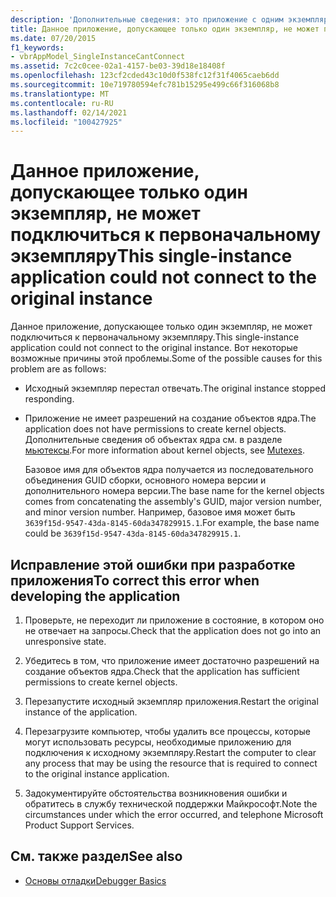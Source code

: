 ```yaml
---
description: 'Дополнительные сведения: это приложение с одним экземпляром не может подключиться к исходному экземпляру'
title: Данное приложение, допускающее только один экземпляр, не может подключиться к первоначальному экземпляру
ms.date: 07/20/2015
f1_keywords:
- vbrAppModel_SingleInstanceCantConnect
ms.assetid: 7c2c0cee-02a1-4157-be03-39d18e18408f
ms.openlocfilehash: 123cf2cded43c10d0f538fc12f31f4065caeb6dd
ms.sourcegitcommit: 10e719780594efc781b15295e499c66f316068b8
ms.translationtype: MT
ms.contentlocale: ru-RU
ms.lasthandoff: 02/14/2021
ms.locfileid: "100427925"
---
```

# <a name="this-single-instance-application-could-not-connect-to-the-original-instance"></a><span data-ttu-id="226e9-103">Данное приложение, допускающее только один экземпляр, не может подключиться к первоначальному экземпляру</span><span class="sxs-lookup"><span data-stu-id="226e9-103">This single-instance application could not connect to the original instance</span></span>

<span data-ttu-id="226e9-104">Данное приложение, допускающее только один экземпляр, не может подключиться к первоначальному экземпляру.</span><span class="sxs-lookup"><span data-stu-id="226e9-104">This single-instance application could not connect to the original instance.</span></span> <span data-ttu-id="226e9-105">Вот некоторые возможные причины этой проблемы.</span><span class="sxs-lookup"><span data-stu-id="226e9-105">Some of the possible causes for this problem are as follows:</span></span>  
  
- <span data-ttu-id="226e9-106">Исходный экземпляр перестал отвечать.</span><span class="sxs-lookup"><span data-stu-id="226e9-106">The original instance stopped responding.</span></span>  
  
- <span data-ttu-id="226e9-107">Приложение не имеет разрешений на создание объектов ядра.</span><span class="sxs-lookup"><span data-stu-id="226e9-107">The application does not have permissions to create kernel objects.</span></span> <span data-ttu-id="226e9-108">Дополнительные сведения об объектах ядра см. в разделе [мьютексы](../../standard/threading/mutexes.md).</span><span class="sxs-lookup"><span data-stu-id="226e9-108">For more information about kernel objects, see [Mutexes](../../standard/threading/mutexes.md).</span></span>  
  
     <span data-ttu-id="226e9-109">Базовое имя для объектов ядра получается из последовательного объединения GUID сборки, основного номера версии и дополнительного номера версии.</span><span class="sxs-lookup"><span data-stu-id="226e9-109">The base name for the kernel objects comes from concatenating the assembly's GUID, major version number, and minor version number.</span></span> <span data-ttu-id="226e9-110">Например, базовое имя может быть `3639f15d-9547-43da-8145-60da347829915.1`.</span><span class="sxs-lookup"><span data-stu-id="226e9-110">For example, the base name could be `3639f15d-9547-43da-8145-60da347829915.1`.</span></span>  
  
## <a name="to-correct-this-error-when-developing-the-application"></a><span data-ttu-id="226e9-111">Исправление этой ошибки при разработке приложения</span><span class="sxs-lookup"><span data-stu-id="226e9-111">To correct this error when developing the application</span></span>  
  
1. <span data-ttu-id="226e9-112">Проверьте, не переходит ли приложение в состояние, в котором оно не отвечает на запросы.</span><span class="sxs-lookup"><span data-stu-id="226e9-112">Check that the application does not go into an unresponsive state.</span></span>  
  
2. <span data-ttu-id="226e9-113">Убедитесь в том, что приложение имеет достаточно разрешений на создание объектов ядра.</span><span class="sxs-lookup"><span data-stu-id="226e9-113">Check that the application has sufficient permissions to create kernel objects.</span></span>  
  
3. <span data-ttu-id="226e9-114">Перезапустите исходный экземпляр приложения.</span><span class="sxs-lookup"><span data-stu-id="226e9-114">Restart the original instance of the application.</span></span>  
  
4. <span data-ttu-id="226e9-115">Перезагрузите компьютер, чтобы удалить все процессы, которые могут использовать ресурсы, необходимые приложению для подключения к исходному экземпляру.</span><span class="sxs-lookup"><span data-stu-id="226e9-115">Restart the computer to clear any process that may be using the resource that is required to connect to the original instance application.</span></span>  
  
5. <span data-ttu-id="226e9-116">Задокументируйте обстоятельства возникновения ошибки и обратитесь в службу технической поддержки Майкрософт.</span><span class="sxs-lookup"><span data-stu-id="226e9-116">Note the circumstances under which the error occurred, and telephone Microsoft Product Support Services.</span></span>  
  
## <a name="see-also"></a><span data-ttu-id="226e9-117">См. также раздел</span><span class="sxs-lookup"><span data-stu-id="226e9-117">See also</span></span>

- [<span data-ttu-id="226e9-118">Основы отладки</span><span class="sxs-lookup"><span data-stu-id="226e9-118">Debugger Basics</span></span>](/visualstudio/debugger/debugger-feature-tour)
